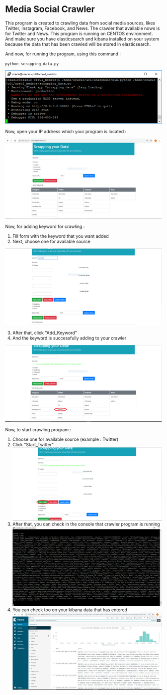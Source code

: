 # Media Social Crawler

This program is created to crawling data from social media sources, likes Twitter, Instagram, Facebook, and News.
The crawler that available nows is for Twitter and News. This program is running on CENTOS environment. 
And make sure you have elasticsearch and kibana installed on your system because the data that has been crawled will be stored in elasticsearch.

And now, for running the program, using this command :

`python scrapping_data.py`

![alt text](images/start_crawler.png "Logo Title Text 1")

Now, open your IP address which your program is located :

![alt text](images/web_crawler.PNG "Logo Title Text 2")

Now, for adding keyword for crawling :
1. Fill form with the keyword that you want added 
2. Next, choose one for available source

![alt text](images/add_keyword.PNG "Logo Title Text 3")

3. After that, click "Add_Keyword"
4. And the keyword is successfully adding to your crawler

![alt text](images/add_keyword02.PNG "Logo Title Text 4")

Now, to start crawling program :
1. Choose one for available source (example : Twitter)
2. Click "Start_Twitter"
![alt text](images/start_web02.PNG "Logo Title Text 5")
3. After that, you can check in the console that crawler program is running
![alt text](images/result-01.PNG "Logo Title Text 6")
4. You can check too on your kibana data that has entered
![alt text](images/kibana.PNG "Logo Title Text 7")
